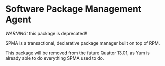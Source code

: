 # Software Package Management Agent

*WARNING:* this package is deprecated!!

SPMA is a transactional, declarative package manager built on top of
RPM.

This package will be removed from the future Quattor 13.01, as Yum is
already able to do everything SPMA used to do.
